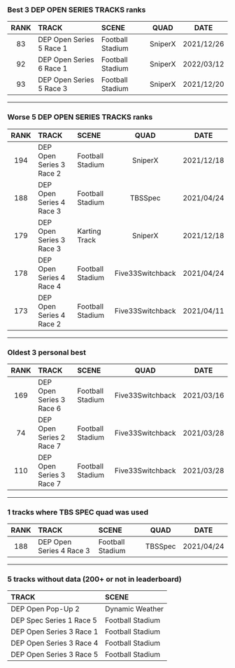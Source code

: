 ### Best 3 DEP OPEN SERIES TRACKS ranks
|RANK|TRACK|SCENE|QUAD|DATE|
|:---:|:---|:---|:---:|:---:|
|83|DEP Open Series 5 Race 1|Football Stadium|SniperX|2021/12/26|
|92|DEP Open Series 6 Race 1|Football Stadium|SniperX|2022/03/12|
|93|DEP Open Series 5 Race 3|Football Stadium|SniperX|2021/12/20|
---
### Worse 5 DEP OPEN SERIES TRACKS ranks
|RANK|TRACK|SCENE|QUAD|DATE|
|:---:|:---|:---|:---:|:---:|
|194|DEP Open Series 3 Race 2|Football Stadium|SniperX|2021/12/18|
|188|DEP Open Series 4 Race 3|Football Stadium|TBSSpec|2021/04/24|
|179|DEP Open Series 3 Race 3|Karting Track|SniperX|2021/12/18|
|178|DEP Open Series 4 Race 4|Football Stadium|Five33Switchback|2021/04/24|
|173|DEP Open Series 4 Race 2|Football Stadium|Five33Switchback|2021/04/11|
---
### Oldest 3 personal best
|RANK|TRACK|SCENE|QUAD|DATE|
|:---:|:---|:---|:---:|:---:|
|169|DEP Open Series 3 Race 6|Football Stadium|Five33Switchback|2021/03/16|
|74|DEP Open Series 2 Race 7|Football Stadium|Five33Switchback|2021/03/28|
|110|DEP Open Series 3 Race 7|Football Stadium|Five33Switchback|2021/03/28|
---
### 1 tracks where TBS SPEC quad was used
|RANK|TRACK|SCENE|QUAD|DATE|
|:---:|:---|:---|:---:|:---:|
|188|DEP Open Series 4 Race 3|Football Stadium|TBSSpec|2021/04/24|
---
### 5 tracks without data (200+ or not in leaderboard)
|TRACK|SCENE|
|:---|:---|
|DEP Open Pop-Up 2|Dynamic Weather|
|DEP Spec Series 1 Race 5|Football Stadium|
|DEP Open Series 3 Race 1|Football Stadium|
|DEP Open Series 3 Race 4|Football Stadium|
|DEP Open Series 3 Race 5|Football Stadium|
